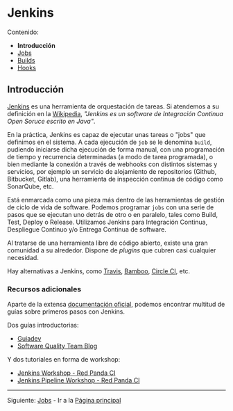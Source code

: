 # Jenkins

Contenido:

- **Introducción**
- [Jobs](jenkins/jenkins-jobs.md)
- [Builds](jenkins/jenkins-builds.md)
- [Hooks](jenkins/jenkins-hooks.md)

## Introducción

[Jenkins](http://jenkins.io/) es una herramienta de orquestación de tareas. Si atendemos a su definición en la [Wikipedia](https://es.wikipedia.org/wiki/Jenkins), _"Jenkins es un software de Integración Continua Open Soruce escrito en Java"_.

En la práctica, Jenkins es capaz de ejecutar unas tareas o "jobs" que definimos en el sistema. A cada ejecución de `job` se le denomina `build`, pudiendo iniciarse dicha ejecución de forma manual, con una programación de tiempo y recurrencia determinadas (a modo de tarea programada), o bien mediante la conexión a través de webhooks con distintos sistemas y servicios, por ejemplo un servicio de alojamiento de repositorios (Github, Bitbucket, Gitlab), una herramienta de inspección continua de código como SonarQube, etc.

Está enmarcada como una pieza más dentro de las herramientas de gestión de ciclo de vida de software. Podemos programar `jobs` con una serie de pasos que se ejecutan uno detrás de otro o en paralelo, tales como Build, Test, Deploy o Release. Utilizamos Jenkins para Integración Continua, Despliegue Continuo y/o Entrega Continua de software.

Al tratarse de una herramienta libre de código abierto, existe una gran comunidad a su alrededor. Dispone de _plugins_ que cubren casi cualquier necesidad.

Hay alternativas a Jenkins, como [Travis](https://travis-ci.org/), [Bamboo](https://es.atlassian.com/software/bamboo), [Circle CI](https://circleci.com/), etc.

### Recursos adicionales

Aparte de la extensa [documentación oficial](https://jenkins.io/doc/), podemos encontrar multitud de guías sobre primeros pasos con Jenkins.

Dos guías introductorias:

- [Guiadev](https://guiadev.com/introduccion-a-jenkins/)
- [Software Quality Team Blog](https://qateamblog.wordpress.com/2017/04/23/introduccion-a-jenkins/)

Y dos tutoriales en forma de workshop:

- [Jenkins Workshop - Red Panda CI](https://github.com/red-panda-ci/jenkins-workshop)
- [Jenkins Pipeline Workshop - Red Panda CI](https://github.com/red-panda-ci/jenkins-pipeline-workshop)

---

Siguiente: [Jobs](jenkins/jenkins-jobs.md) - Ir a la [Página principal](toc.md)
